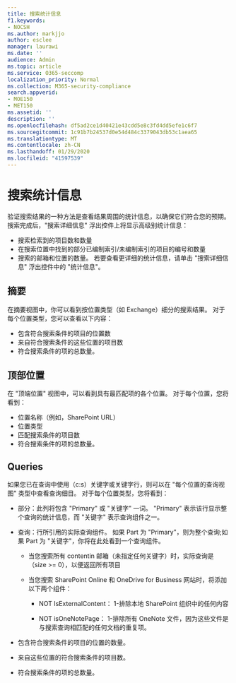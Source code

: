 ```yaml
---
title: 搜索统计信息
f1.keywords:
- NOCSH
ms.author: markjjo
author: esclee
manager: laurawi
ms.date: ''
audience: Admin
ms.topic: article
ms.service: O365-seccomp
localization_priority: Normal
ms.collection: M365-security-compliance
search.appverid:
- MOE150
- MET150
ms.assetid: ''
description: ''
ms.openlocfilehash: df5ad2ce1d40421e43cdd5e8c3fd4dd5efe1c6f7
ms.sourcegitcommit: 1c91b7b24537d0e54d484c3379043db53c1aea65
ms.translationtype: MT
ms.contentlocale: zh-CN
ms.lasthandoff: 01/29/2020
ms.locfileid: "41597539"
---
```

# <a name="search-statistics"></a>搜索统计信息

验证搜索结果的一种方法是查看结果周围的统计信息，以确保它们符合您的预期。 搜索完成后，"搜索详细信息" 浮出控件上将显示高级别统计信息：
- 搜索检索到的项目数和数量
- 在搜索位置中找到的部分已编制索引/未编制索引的项目的编号和数量
- 搜索的邮箱和位置的数量。
若要查看更详细的统计信息，请单击 "搜索详细信息" 浮出控件中的 "统计信息"。

## <a name="summary"></a>摘要

在摘要视图中，你可以看到按位置类型（如 Exchange）细分的搜索结果。 对于每个位置类型，您可以查看以下内容：
- 包含符合搜索条件的项目的位置数
- 来自符合搜索条件的这些位置的项目数
- 符合搜索条件的项的总数量。

## <a name="top-locations"></a>顶部位置

在 "顶端位置" 视图中，可以看到具有最匹配项的各个位置。 对于每个位置，您将看到：
- 位置名称（例如，SharePoint URL）
- 位置类型
- 匹配搜索条件的项目数
- 符合搜索条件的项的总数量。

## <a name="queries"></a>Queries

如果您已在查询中使用（c:s）关键字或关键字行，则可以在 "每个位置的查询视图" 类型中查看查询细目。 对于每个位置类型，您将看到：

- 部分：此列将包含 "Primary" 或 "关键字" 一词。 "Primary" 表示该行显示整个查询的统计信息，而 "关键字" 表示查询组件之一。

- 查询：行所引用的实际查询组件。 如果 Part 为 "Primary"，则为整个查询;如果 Part 为 "关键字"，你将在此处看到一个查询组件。
  
  - 当您搜索所有 contentin 邮箱（未指定任何关键字）时，实际查询是（size >= 0），以便返回所有项目
  
  - 当您搜索 SharePoint Online 和 OneDrive for Business 网站时，将添加以下两个组件：
    
    - NOT IsExternalContent： 1-排除本地 SharePoint 组织中的任何内容
    
    - NOT isOneNotePage： 1-排除所有 OneNote 文件，因为这些文件是与搜索查询相匹配的任何文档的重复项。

- 包含符合搜索条件的项目的位置的数量。

- 来自这些位置的符合搜索条件的项目数。

- 符合搜索条件的项的总数量。